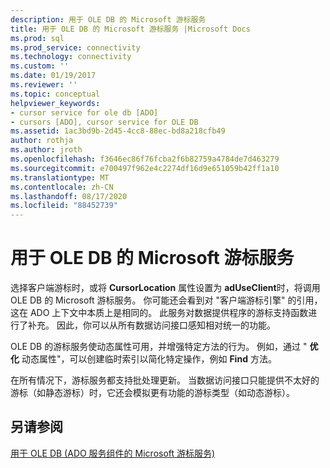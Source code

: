 ```yaml
---
description: 用于 OLE DB 的 Microsoft 游标服务
title: 用于 OLE DB 的 Microsoft 游标服务 |Microsoft Docs
ms.prod: sql
ms.prod_service: connectivity
ms.technology: connectivity
ms.custom: ''
ms.date: 01/19/2017
ms.reviewer: ''
ms.topic: conceptual
helpviewer_keywords:
- cursor service for ole db [ADO]
- cursors [ADO], cursor service for OLE DB
ms.assetid: 1ac3bd9b-2d45-4cc8-88ec-bd8a218cfb49
author: rothja
ms.author: jroth
ms.openlocfilehash: f3646ec86f76fcba2f6b82759a4784de7d463279
ms.sourcegitcommit: e700497f962e4c2274df16d9e651059b42ff1a10
ms.translationtype: MT
ms.contentlocale: zh-CN
ms.lasthandoff: 08/17/2020
ms.locfileid: "88452739"
---
```

# <a name="the-microsoft-cursor-service-for-ole-db"></a>用于 OLE DB 的 Microsoft 游标服务
选择客户端游标时，或将 **CursorLocation** 属性设置为 **adUseClient**时，将调用 OLE DB 的 Microsoft 游标服务。 你可能还会看到对 "客户端游标引擎" 的引用，这在 ADO 上下文中本质上是相同的。 此服务对数据提供程序的游标支持函数进行了补充。 因此，你可以从所有数据访问接口感知相对统一的功能。  
  
 OLE DB 的游标服务使动态属性可用，并增强特定方法的行为。 例如，通过 " **优化** 动态属性"，可以创建临时索引以简化特定操作，例如 **Find** 方法。  
  
 在所有情况下，游标服务都支持批处理更新。 当数据访问接口只能提供不太好的游标（如静态游标）时，它还会模拟更有功能的游标类型（如动态游标）。  
  
## <a name="see-also"></a>另请参阅  
 [用于 OLE DB (ADO 服务组件的 Microsoft 游标服务) ](../../../ado/guide/appendixes/microsoft-cursor-service-for-ole-db-ado-service-component.md)

